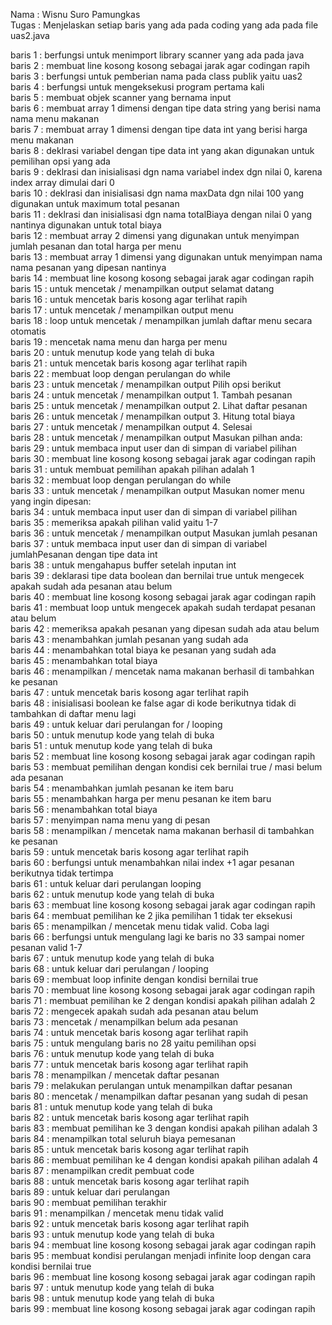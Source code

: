 Nama : Wisnu Suro Pamungkas   
Tugas : Menjelaskan setiap baris yang ada pada coding yang ada pada file uas2.java   

baris 1 : berfungsi untuk menimport library scanner yang ada pada java  
baris 2 : membuat line kosong kosong sebagai jarak agar codingan rapih   
baris 3 : berfungsi untuk pemberian nama pada class publik yaitu uas2   
baris 4 : berfungsi untuk mengeksekusi program pertama kali   
baris 5 : membuat objek scanner yang bernama input  
baris 6 : membuat array 1 dimensi dengan tipe data string yang berisi nama nama menu makanan  
baris 7 : membuat array 1 dimensi dengan tipe data int yang berisi harga menu makanan  
baris 8 : deklrasi variabel dengan tipe data int yang akan digunakan untuk pemilihan opsi yang ada  
baris 9 : deklrasi dan inisialisasi dgn nama variabel index dgn nilai 0, karena index array dimulai dari 0   
baris 10 : deklrasi dan inisialisasi dgn nama maxData dgn nilai 100 yang digunakan untuk maximum total pesanan   
baris 11 : deklrasi dan inisialisasi dgn nama totalBiaya dengan nilai 0 yang nantinya digunakan untuk total biaya  
baris 12 : membuat array 2 dimensi yang digunakan untuk menyimpan jumlah pesanan dan total harga per menu  
baris 13 : membuat array 1 dimensi yang digunakan untuk menyimpan nama nama pesanan yang dipesan nantinya  
baris 14 : membuat line kosong kosong sebagai jarak agar codingan rapih   
baris 15 : untuk mencetak / menampilkan output selamat datang  
baris 16 : untuk mencetak baris kosong agar terlihat rapih   
baris 17 : untuk mencetak / menampilkan output menu  
baris 18 : loop untuk mencetak / menampilkan jumlah daftar menu secara otomatis   
baris 19 : mencetak nama menu dan harga per menu  
baris 20 : untuk menutup kode yang telah di buka  
baris 21 : untuk mencetak baris kosong agar terlihat rapih   
baris 22 : membuat loop dengan perulangan do while  
baris 23 : untuk mencetak / menampilkan output Pilih opsi berikut  
baris 24 : untuk mencetak / menampilkan output 1. Tambah pesanan  
baris 25 : untuk mencetak / menampilkan output 2. Lihat daftar pesanan  
baris 26 : untuk mencetak / menampilkan output 3. Hitung total biaya  
baris 27 : untuk mencetak / menampilkan output 4. Selesai  
baris 28 : untuk mencetak / menampilkan output Masukan pilhan anda:  
baris 29 : untuk membaca input user dan di simpan di variabel pilihan  
baris 30 : membuat line kosong kosong sebagai jarak agar codingan rapih   
baris 31 : untuk membuat pemilihan apakah pilihan adalah 1  
baris 32 : membuat loop dengan perulangan do while  
baris 33 : untuk mencetak / menampilkan output Masukan nomer menu yang ingin dipesan:  
baris 34 : untuk membaca input user dan di simpan di variabel pilihan  
baris 35 : memeriksa apakah pilihan valid yaitu 1-7   
baris 36 : untuk mencetak / menampilkan output Masukan jumlah pesanan   
baris 37 : untuk membaca input user dan di simpan di variabel jumlahPesanan dengan tipe data int  
baris 38 : untuk mengahapus buffer setelah inputan int  
baris 39 : deklarasi tipe data boolean dan bernilai true untuk mengecek apakah sudah ada pesanan atau belum  
baris 40 : membuat line kosong kosong sebagai jarak agar codingan rapih     
baris 41 : membuat loop untuk mengecek apakah sudah terdapat pesanan atau belum  
baris 42 : memeriksa apakah pesanan yang dipesan sudah ada atau belum  
baris 43 : menambahkan jumlah pesanan yang sudah ada  
baris 44 : menambahkan total biaya ke pesanan yang sudah ada  
baris 45 : menambahkan total biaya  
baris 46 : menampilkan / mencetak nama makanan berhasil di tambahkan ke pesanan  
baris 47 : untuk mencetak baris kosong agar terlihat rapih     
baris 48 : inisialisasi boolean ke false agar di kode berikutnya tidak di tambahkan di daftar menu lagi  
baris 49 : untuk keluar dari perulangan for / looping  
baris 50 : untuk menutup kode yang telah di buka   
baris 51 : untuk menutup kode yang telah di buka   
baris 52 : membuat line kosong kosong sebagai jarak agar codingan rapih     
baris 53 : membuat pemilihan dengan kondisi cek bernilai true / masi belum ada pesanan  
baris 54 : menambahkan jumlah pesanan ke item baru  
baris 55 : menambahkan harga per menu pesanan ke item baru  
baris 56 : menambahkan total biaya   
baris 57 : menyimpan nama menu yang di pesan  
baris 58 : menampilkan / mencetak nama makanan berhasil di tambahkan ke pesanan  
baris 59 : untuk mencetak baris kosong agar terlihat rapih     
baris 60 : berfungsi untuk menambahkan nilai index +1 agar pesanan berikutnya tidak tertimpa     
baris 61 : untuk keluar dari perulangan looping  
baris 62 : untuk menutup kode yang telah di buka   
baris 63 : membuat line kosong kosong sebagai jarak agar codingan rapih     
baris 64 : membuat pemilihan ke 2 jika pemilihan 1 tidak ter eksekusi  
baris 65 : menampilkan / mencetak menu tidak valid. Coba lagi  
baris 66 : berfungsi untuk mengulang lagi ke baris no 33 sampai nomer pesanan valid 1-7   
baris 67 : untuk menutup kode yang telah di buka    
baris 68 : untuk keluar dari perulangan / looping  
baris 69 : membuat loop infinite dengan kondisi bernilai true  
baris 70 : membuat line kosong kosong sebagai jarak agar codingan rapih     
baris 71 : membuat pemilihan ke 2 dengan kondisi apakah pilihan adalah 2  
baris 72 : mengecek apakah sudah ada pesanan atau belum  
baris 73 : mencetak / menampilkan belum ada pesanan  
baris 74 : untuk mencetak baris kosong agar terlihat rapih     
baris 75 : untuk mengulang baris no 28 yaitu pemilihan opsi  
baris 76 : untuk menutup kode yang telah di buka  
baris 77 : untuk mencetak baris kosong agar terlihat rapih     
baris 78 : menampilkan / mencetak daftar pesanan    
baris 79 : melakukan perulangan untuk menampilkan daftar pesanan  
baris 80 : mencetak / menampilkan daftar pesanan yang sudah di pesan  
baris 81 : untuk menutup kode yang telah di buka  
baris 82 : untuk mencetak baris kosong agar terlihat rapih    
baris 83 : membuat pemilihan ke 3 dengan kondisi apakah pilihan adalah 3  
baris 84 : menampilkan total seluruh biaya pemesanan  
baris 85 : untuk mencetak baris kosong agar terlihat rapih    
baris 86 : membuat pemilihan ke 4 dengan kondisi apakah pilihan adalah 4  
baris 87 : menampilkan credit pembuat code  
baris 88 : untuk mencetak baris kosong agar terlihat rapih   
baris 89 : untuk keluar dari perulangan  
baris 90 : membuat pemilihan terakhir  
baris 91 : menampilkan / mencetak menu tidak valid    
baris 92 : untuk mencetak baris kosong agar terlihat rapih     
baris 93 : untuk menutup kode yang telah di buka    
baris 94 : membuat line kosong kosong sebagai jarak agar codingan rapih       
baris 95 : membuat kondisi perulangan menjadi infinite loop dengan cara kondisi bernilai true    
baris 96 : membuat line kosong kosong sebagai jarak agar codingan rapih      
baris 97 : untuk menutup kode yang telah di buka    
baris 98 : untuk menutup kode yang telah di buka    
baris 99 :  membuat line kosong kosong sebagai jarak agar codingan rapih  